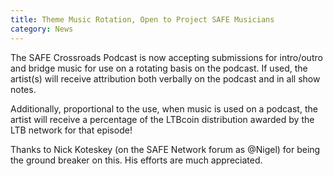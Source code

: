 ```yaml
---
title: Theme Music Rotation, Open to Project SAFE Musicians
category: News
---
```


The SAFE Crossroads Podcast is now accepting submissions for intro/outro and bridge music for use on a rotating basis on the podcast. If used, the artist(s) will receive attribution both verbally on the podcast and in all show notes.

Additionally, proportional to the use, when music is used on a podcast, the artist will receive a percentage of the LTBcoin distribution awarded by the LTB network for that episode!

Thanks to Nick Koteskey (on the SAFE Network forum as @Nigel) for being the ground breaker on this. His efforts are much appreciated.
